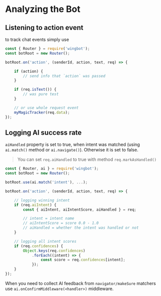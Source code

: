 # Analyzing the Bot

## Listening to action event

to track chat events simply use

```javascript
const { Router } = require('wingbot');
const botRoot = new Router();

botRoot.on('action', (senderId, action, text, req) => {

    if (action) {
        // send info that `action` was passed
    }

    if (req.isText()) {
        // was pure test
    }

    // or use whole request event
    myMagicTracker(req.data);
});
```

## Logging AI success rate

`aiHandled` property is set to true, when intent was matched (using `ai.match()` method or `ai.navigate()`). Otherwise it is set to false.

> You can set `req.aiHandled` to true with method `req.markAsHandled()`

```javascript
const { Router, ai } = require('wingbot');
const botRoot = new Router();

botRoot.use(ai.match('intent'), ...);

botRoot.on('action', (senderId, action, text, req) => {

    // logging winning intent
    if (req.aiIntent) {
        const { aiIntent, aiIntentScore, aiHandled } = req;

        // intent = intent name
        // aiIntentScore = score 0.0 - 1.0
        // aiHandled = whether the intent was handled or not
    }

    // logging all intent scores
    if (req.confidences) {
        Object.keys(req.confidences)
            .forEach((intent) => {
                const score = req.confidences[intent];
            });
    }
});
```

When you need to collect AI feedback from `navigator/makeSure` matchers use `ai.onConfirmMiddleware(<handler>)` middleware.
